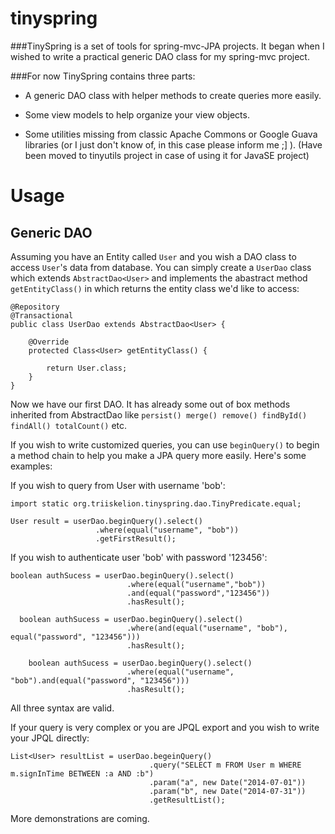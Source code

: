 tinyspring
==========
###TinySpring is a set of tools for spring-mvc-JPA projects. It began when I wished to write a practical generic DAO class for my spring-mvc project.

###For now TinySpring contains three parts:

* A generic DAO class with helper methods to create queries more easily.

* Some view models to help organize your view objects.

* Some utilities missing from classic Apache Commons or Google Guava libraries (or I just don't know of, in this case please inform me ;] ). (Have been moved to tinyutils project in case of using it for JavaSE project)


# Usage

## Generic DAO

Assuming you have an Entity called `User` and you wish a DAO class to access `User`'s data from database.
You can simply create a `UserDao` class which extends `AbstractDao<User>` and implements the abastract method `getEntityClass()` in which returns the entity class we'd like to access:

    @Repository
    @Transactional
    public class UserDao extends AbstractDao<User> {
    
      	@Override
      	protected Class<User> getEntityClass() {
    
    		return User.class;
    	}
    }
    
Now we have our first DAO. It has already some out of box methods inherited from AbstractDao like `persist() merge() remove()
findById() findAll() totalCount()` etc.

If you wish to write customized queries, you can use `beginQuery()` to begin a method chain to help you make a JPA query more easily. 
Here's some examples:

If you wish to query from User with username 'bob':

    import static org.triiskelion.tinyspring.dao.TinyPredicate.equal;
    
    User result = userDao.beginQuery().select()
                       .where(equal("username", "bob"))
                       .getFirstResult();

If you wish to authenticate user 'bob' with password '123456':

    boolean authSucess = userDao.beginQuery().select()
                              .where(equal("username","bob"))
                              .and(equal("password","123456"))
                              .hasResult();
                              
      boolean authSucess = userDao.beginQuery().select()
                              .where(and(equal("username", "bob"), equal("password", "123456")))
                              .hasResult();
                              
        boolean authSucess = userDao.beginQuery().select()
                              .where(equal("username", "bob").and(equal("password", "123456")))
                              .hasResult();
                              
All three syntax are valid.


If your query is very complex or you are JPQL export and you wish to write your JPQL directly:

    List<User> resultList = userDao.begeinQuery()
                                   .query("SELECT m FROM User m WHERE m.signInTime BETWEEN :a AND :b")
                                   .param("a", new Date("2014-07-01"))
                                   .param("b", new Date("2014-07-31"))
                                   .getResultList();
                                   

More demonstrations are coming.
